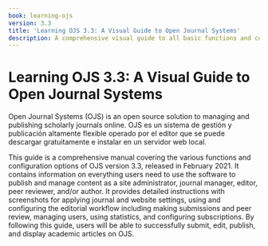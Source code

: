 ```yaml
---
book: learning-ojs
version: 3.3
title: 'Learning OJS 3.3: A Visual Guide to Open Journal Systems'
description: A comprehensive visual guide to all basic functions and configurations related to publishing scholarly articles in Open Journal Systems (OJS).
---
```


# Learning OJS 3.3: A Visual Guide to Open Journal Systems

Open Journal Systems (OJS) is an open source solution to managing and publishing scholarly journals online. OJS es un sistema de gestión y publicación altamente flexible operado por el editor que se puede descargar gratuitamente e instalar en un servidor web local.

This guide is a comprehensive manual covering the various functions and configuration options of OJS version 3.3, released in February 2021. It contains information on everything users need to use the software to publish and manage content as a site administrator, journal manager, editor, peer reviewer, and/or author. It provides detailed instructions with screenshots for applying journal and website settings, using and configuring the editorial workflow including making submissions and peer review, managing users, using statistics, and configuring subscriptions. By following this guide, users will be able to successfully submit, edit, publish, and display academic articles on OJS.
